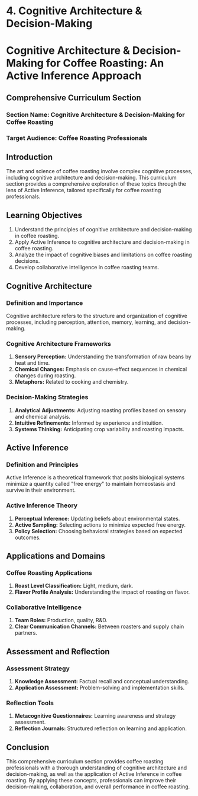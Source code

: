 # 4. Cognitive Architecture & Decision-Making

# Cognitive Architecture & Decision-Making for Coffee Roasting: An Active Inference Approach

## Comprehensive Curriculum Section

### Section Name: Cognitive Architecture & Decision-Making for Coffee Roasting

### Target Audience: Coffee Roasting Professionals

## Introduction

The art and science of coffee roasting involve complex cognitive processes, including cognitive architecture and decision-making. This curriculum section provides a comprehensive exploration of these topics through the lens of Active Inference, tailored specifically for coffee roasting professionals.

## Learning Objectives

1. Understand the principles of cognitive architecture and decision-making in coffee roasting.
2. Apply Active Inference to cognitive architecture and decision-making in coffee roasting.
3. Analyze the impact of cognitive biases and limitations on coffee roasting decisions.
4. Develop collaborative intelligence in coffee roasting teams.

## Cognitive Architecture

### Definition and Importance

Cognitive architecture refers to the structure and organization of cognitive processes, including perception, attention, memory, learning, and decision-making.

### Cognitive Architecture Frameworks

1. **Sensory Perception:** Understanding the transformation of raw beans by heat and time.
2. **Chemical Changes:** Emphasis on cause-effect sequences in chemical changes during roasting.
3. **Metaphors:** Related to cooking and chemistry.

### Decision-Making Strategies

1. **Analytical Adjustments:** Adjusting roasting profiles based on sensory and chemical analysis.
2. **Intuitive Refinements:** Informed by experience and intuition.
3. **Systems Thinking:** Anticipating crop variability and roasting impacts.

## Active Inference

### Definition and Principles

Active Inference is a theoretical framework that posits biological systems minimize a quantity called "free energy" to maintain homeostasis and survive in their environment.

### Active Inference Theory

1. **Perceptual Inference:** Updating beliefs about environmental states.
2. **Active Sampling:** Selecting actions to minimize expected free energy.
3. **Policy Selection:** Choosing behavioral strategies based on expected outcomes.

## Applications and Domains

### Coffee Roasting Applications

1. **Roast Level Classification:** Light, medium, dark.
2. **Flavor Profile Analysis:** Understanding the impact of roasting on flavor.

### Collaborative Intelligence

1. **Team Roles:** Production, quality, R&D.
2. **Clear Communication Channels:** Between roasters and supply chain partners.

## Assessment and Reflection

### Assessment Strategy

1. **Knowledge Assessment:** Factual recall and conceptual understanding.
2. **Application Assessment:** Problem-solving and implementation skills.

### Reflection Tools

1. **Metacognitive Questionnaires:** Learning awareness and strategy assessment.
2. **Reflection Journals:** Structured reflection on learning and application.

## Conclusion

This comprehensive curriculum section provides coffee roasting professionals with a thorough understanding of cognitive architecture and decision-making, as well as the application of Active Inference in coffee roasting. By applying these concepts, professionals can improve their decision-making, collaboration, and overall performance in coffee roasting.